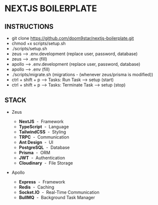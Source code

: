 # NEXTJS BOILERPLATE

## INSTRUCTIONS

- git clone https://github.com/doom9star/nextjs-boilerplate.git
- chmod +x scripts/setup.sh
- ./scripts/setup.sh
- zeus --> .env.development (replace user, password, database)
- zeus --> .env (fill)
- apollo --> .env.development (replace user, password, database)
- apollo --> .env (fill)
- ./scripts/migrate.sh (migrations - (whenever zeus/prisma is modified))
- ctrl + shift + p --> Tasks: Run Task --> setup (start)
- ctrl + shift + p --> Tasks: Terminate Task --> setup (stop)

## STACK

- Zeus

  - **NextJS** &nbsp;-&nbsp; Framework
  - **TypeScript** &nbsp;-&nbsp; Language
  - **TailwindCSS** &nbsp;-&nbsp; Styling
  - **TRPC** &nbsp;-&nbsp; Communication
  - **Ant Design** &nbsp;-&nbsp; UI
  - **PostgreSQL** &nbsp;-&nbsp; Database
  - **Prisma** &nbsp;-&nbsp; ORM
  - **JWT** &nbsp;-&nbsp; Authentication
  - **Cloudinary** &nbsp;-&nbsp; File Storage

- Apollo
  - **Express** &nbsp;-&nbsp; Framework
  - **Redis** &nbsp;-&nbsp; Caching
  - **Socket.IO** &nbsp;-&nbsp; Real-Time Communication
  - **BullMQ** &nbsp;-&nbsp; Background Task Manager
